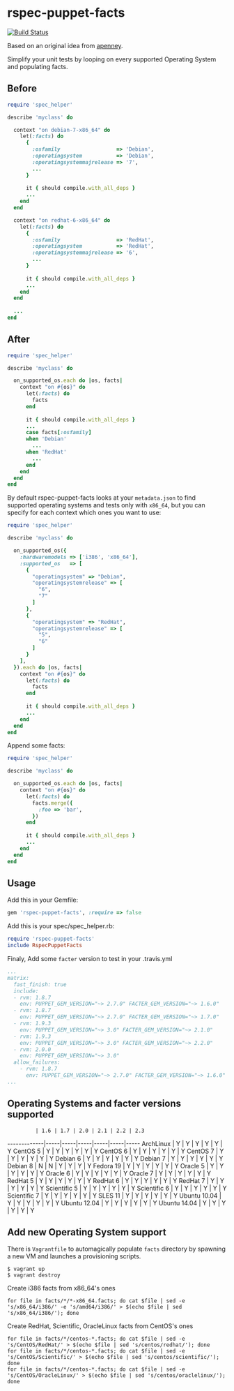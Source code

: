 rspec-puppet-facts
==================

[![Build Status](https://travis-ci.org/mcanevet/rspec-puppet-facts.png?branch=master)](https://travis-ci.org/mcanevet/rspec-puppet-facts)

Based on an original idea from [apenney](https://github.com/apenney/puppet_facts/).

Simplify your unit tests by looping on every supported Operating System and populating facts.

Before
------

```ruby
require 'spec_helper'

describe 'myclass' do

  context "on debian-7-x86_64" do
    let(:facts) do
      {
        :osfamily                  => 'Debian',
        :operatingsystem           => 'Debian',
        :operatingsystemmajrelease => '7',
        ...
      }
      
      it { should compile.with_all_deps }
      ...
    end
  end

  context "on redhat-6-x86_64" do
    let(:facts) do
      {
        :osfamily                  => 'RedHat',
        :operatingsystem           => 'RedHat',
        :operatingsystemmajrelease => '6',
        ...
      }
      
      it { should compile.with_all_deps }
      ...
    end
  end
  
  ...
end
```

After
-----

```ruby
require 'spec_helper'

describe 'myclass' do

  on_supported_os.each do |os, facts|
    context "on #{os}" do
      let(:facts) do
        facts
      end
      
      it { should compile.with_all_deps }
      ...
      case facts[:osfamily]
      when 'Debian'
        ...
      when 'RedHat'
        ...
      end
    end
  end
end
```

By default rspec-puppet-facts looks at your `metadata.json` to find supported operating systems and tests only with `x86_64`, but you can specify for each context which ones you want to use:

```ruby
require 'spec_helper'

describe 'myclass' do

  on_supported_os({
    :hardwaremodels => ['i386', 'x86_64'],
    :supported_os   => [
      {
        "operatingsystem" => "Debian",
        "operatingsystemrelease" => [
          "6",
          "7"
        ]
      },
      {
        "operatingsystem" => "RedHat",
        "operatingsystemrelease" => [
          "5",
          "6"
        ]
      }
    ],
  }).each do |os, facts|
    context "on #{os}" do
      let(:facts) do
        facts
      end
      
      it { should compile.with_all_deps }
      ...
    end
  end
end
```

Append some facts:

```ruby
require 'spec_helper'

describe 'myclass' do

  on_supported_os.each do |os, facts|
    context "on #{os}" do
      let(:facts) do
        facts.merge({
          :foo => 'bar',
        })
      end
      
      it { should compile.with_all_deps }
      ...
    end
  end
end
```

Usage
-----

Add this in your Gemfile:

```ruby
gem 'rspec-puppet-facts', :require => false
```

Add this is your spec/spec_helper.rb:

```ruby
require 'rspec-puppet-facts'
include RspecPuppetFacts
```

Finaly, Add some `facter` version to test in your .travis.yml

```yaml
...
matrix:
  fast_finish: true
  include:
  - rvm: 1.8.7
    env: PUPPET_GEM_VERSION="~> 2.7.0" FACTER_GEM_VERSION="~> 1.6.0"
  - rvm: 1.8.7
    env: PUPPET_GEM_VERSION="~> 2.7.0" FACTER_GEM_VERSION="~> 1.7.0"
  - rvm: 1.9.3
    env: PUPPET_GEM_VERSION="~> 3.0" FACTER_GEM_VERSION="~> 2.1.0"
  - rvm: 1.9.3
    env: PUPPET_GEM_VERSION="~> 3.0" FACTER_GEM_VERSION="~> 2.2.0"
  - rvm: 2.0.0
    env: PUPPET_GEM_VERSION="~> 3.0"
  allow_failures:
    - rvm: 1.8.7
      env: PUPPET_GEM_VERSION="~> 2.7.0" FACTER_GEM_VERSION="~> 1.6.0"
...
```

Operating Systems and facter versions supported
-----------------------------------------------

             | 1.6 | 1.7 | 2.0 | 2.1 | 2.2 | 2.3
-------------|-----|-----|-----|-----|-----|-----
ArchLinux    |  Y  |  Y  |  Y  |  Y  |  Y  |  Y
CentOS 5     |  Y  |  Y  |  Y  |  Y  |  Y  |  Y
CentOS 6     |  Y  |  Y  |  Y  |  Y  |  Y  |  Y
CentOS 7     |  Y  |  Y  |  Y  |  Y  |  Y  |  Y
Debian 6     |  Y  |  Y  |  Y  |  Y  |  Y  |  Y
Debian 7     |  Y  |  Y  |  Y  |  Y  |  Y  |  Y
Debian 8     |  N  |  N  |  Y  |  Y  |  Y  |  Y
Fedora 19    |  Y  |  Y  |  Y  |  Y  |  Y  |  Y
Oracle 5     |  Y  |  Y  |  Y  |  Y  |  Y  |  Y
Oracle 6     |  Y  |  Y  |  Y  |  Y  |  Y  |  Y
Oracle 7     |  Y  |  Y  |  Y  |  Y  |  Y  |  Y
RedHat 5     |  Y  |  Y  |  Y  |  Y  |  Y  |  Y
RedHat 6     |  Y  |  Y  |  Y  |  Y  |  Y  |  Y
RedHat 7     |  Y  |  Y  |  Y  |  Y  |  Y  |  Y
Scientific 5 |  Y  |  Y  |  Y  |  Y  |  Y  |  Y
Scientific 6 |  Y  |  Y  |  Y  |  Y  |  Y  |  Y
Scientific 7 |  Y  |  Y  |  Y  |  Y  |  Y  |  Y
SLES 11      |  Y  |  Y  |  Y  |  Y  |  Y  |  Y
Ubuntu 10.04 |  Y  |  Y  |  Y  |  Y  |  Y  |  Y
Ubuntu 12.04 |  Y  |  Y  |  Y  |  Y  |  Y  |  Y
Ubuntu 14.04 |  Y  |  Y  |  Y  |  Y  |  Y  |  Y

Add new Operating System support
--------------------------------

There is `Vagrantfile` to automagically populate `facts` directory by spawning a new VM and launches a provisioning scripts.

```
$ vagrant up
$ vagrant destroy
```

Create i386 facts from x86_64's ones

```
for file in facts/*/*-x86_64.facts; do cat $file | sed -e 's/x86_64/i386/' -e 's/amd64/i386/' > $(echo $file | sed 's/x86_64/i386/'); done
```
Create RedHat, Scientific, OracleLinux facts from CentOS's ones

```
for file in facts/*/centos-*.facts; do cat $file | sed -e 's/CentOS/RedHat/' > $(echo $file | sed 's/centos/redhat/'); done
for file in facts/*/centos-*.facts; do cat $file | sed -e 's/CentOS/Scientific/' > $(echo $file | sed 's/centos/scientific/'); done
for file in facts/*/centos-*.facts; do cat $file | sed -e 's/CentOS/OracleLinux/' > $(echo $file | sed 's/centos/oraclelinux/'); done
```
